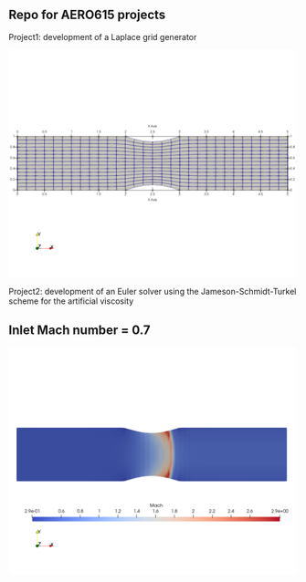 ## Repo for AERO615 projects


Project1: development of a Laplace grid generator

![Double bump](./Project2/results/coarseMeshPic.png)

Project2: development of an Euler solver using the Jameson-Schmidt-Turkel scheme for the artificial viscosity

## Inlet Mach number = 0.7
![Mach 0.7](./Project2/results/Mach07fine.png)